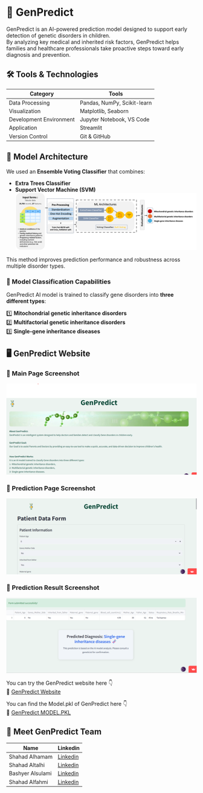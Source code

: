 # 🧬 GenPredict  
GenPredict is an AI-powered prediction model designed to support early detection of genetic disorders in children.  
By analyzing key medical and inherited risk factors, GenPredict helps families and healthcare professionals take proactive steps toward early diagnosis and prevention.


## 🛠️ Tools & Technologies

| Category | Tools |
|---------|------|
| Data Processing | Pandas, NumPy, Scikit-learn |
| Visualization | Matplotlib, Seaborn |
| Development Environment | Jupyter Notebook, VS Code |
| Application | Streamlit |
| Version Control | Git & GitHub |


## 🤖 Model Architecture

We used an **Ensemble Voting Classifier** that combines:
- **Extra Trees Classifier**
- **Support Vector Machine (SVM)**
![Voting_model](assets/Voting_model.png)

This method improves prediction performance and robustness across multiple disorder types. 


### 🔬 Model Classification Capabilities

GenPredict AI model is trained to classify gene disorders into **three different types**:

1️⃣ **Mitochondrial genetic inheritance disorders**  
2️⃣ **Multifactorial genetic inheritance disorders**  
3️⃣ **Single-gene inheritance diseases**


## 🖥️ GenPredict Website
### 📸 Main Page Screenshot
![Main](assets/Main_page_GenPredict.png)

### 📸 Prediction Page Screenshot
![Prediction Page](assets/Prediction_Page.png)

### 📸 Prediction Result Screenshot
![Prediction Result](assets/Prediction_Result.png)


You can try the GenPredict website here 👇  
🔗 [GenPredict Website](https://genpredict-website-zbffqzryrhbftp98apk5pb.streamlit.app/)


You can find the Model.pkl of GenPredict here 👇  
🔗 [GenPredict MODEL.PKL](https://huggingface.co/shahdt/voting_model)


## 👥 Meet GenPredict Team

| Name              | Linkedin |
|------------------ |---------------------------------------------------------|
| Shahad Alhamam    | [Linkedin](https://www.linkedin.com/in/shahad-alhamam)     |
| Shahad Altalhi    | [Linkedin](https://www.linkedin.com/in/altalhishahd)       |
| Bashyer Alsulami  | [Linkedin](https://www.linkedin.com/in/bashyer-alsulami)   |
| Shahad Alfahmi    | [Linkedin](http://linkedin.com/in/shahad-alfahmi-390729312)|

